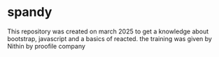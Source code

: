# spandy
This repository was created on march 2025 to get a knowledge about bootstrap, javascript and a basics of reacted. the training was given by Nithin by proofile company
